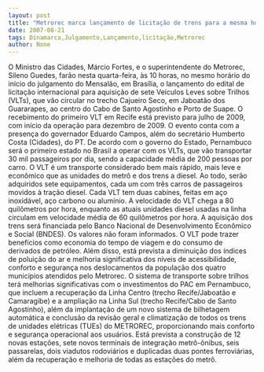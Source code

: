 ```yaml
---
layout: post
title: "Metrorec marca lançamento de licitação de trens para a mesma hora do julgamento do Mensalão"
date: 2007-08-21
tags: Dinamarca,Julgamento,Lançamento,licitação,Metrorec
author: None
---
```

O Ministro das Cidades, M&aacute;rcio Fortes, e o superintendente do Metrorec, Sileno Guedes, far&atilde;o nesta quarta-feira, &agrave;s 10 horas, no mesmo hor&aacute;rio do in&iacute;cio do julgamento do Mensal&atilde;o, em Bras&iacute;lia, o lan&ccedil;amento do edital de licita&ccedil;&atilde;o internacional para aquisi&ccedil;&atilde;o de sete Ve&iacute;culos Leves sobre Trilhos (VLTs), que v&atilde;o circular no trecho Cajueiro Seco, em Jaboat&atilde;o dos Guararapes, ao centro do Cabo de Santo Agostinho e Porto de Suape. O recebimento do primeiro VLT em Recife est&aacute; previsto para julho de 2009, com in&iacute;cio da opera&ccedil;&atilde;o para dezembro de 2009. 
O evento conta com a presen&ccedil;a do governador Eduardo Campos, al&eacute;m do secret&aacute;rio Humberto Costa (Cidades), do PT.
De acordo com o governo do Estado, Pernambuco ser&aacute; o primeiro estado no Brasil a operar com os VLTs, que v&atilde;o transportar 30 mil passageiros por dia, sendo a capacidade m&eacute;dia de 200 pessoas por carro. O VLT &eacute; um transporte considerado bem mais r&aacute;pido, mais leve e econ&ocirc;mico que as unidades do metr&ocirc; e dos trens a diesel. 
Ao todo, ser&atilde;o adquiridos sete equipamentos, cada um com tr&ecirc;s carros de passageiros movidos &agrave; tra&ccedil;&atilde;o diesel. Cada VLT tem duas cabines, feitas em a&ccedil;o inoxid&aacute;vel, a&ccedil;o carbono ou alum&iacute;nio. A velocidade do VLT chega a 80 quil&ocirc;metros por hora, enquanto as atuais unidades diesel usadas na linha circulam em velocidade m&eacute;dia de 60 quil&ocirc;metros por hora. 
A aquisi&ccedil;&atilde;o dos trens ser&aacute; financiada pelo Banco Nacional de Desenvolvimento Econ&ocirc;mico e Social (BNDES). Os valores n&atilde;o foram informados.
O VLT pode trazer benef&iacute;cios como economia do tempo de viagem e do consumo de derivados de petr&oacute;leo. Al&eacute;m disso, est&aacute; prevista a diminui&ccedil;&atilde;o dos &iacute;ndices de polui&ccedil;&atilde;o do ar e melhoria significativa dos n&iacute;veis de acessibilidade, conforto e seguran&ccedil;a nos deslocamentos da popula&ccedil;&atilde;o dos quatro munic&iacute;pios atendidos pelo Metrorec. 
O sistema de transporte sobre trilhos ter&aacute; melhorias significativas com o investimentos do PAC em Pernambuco, que incluem a recupera&ccedil;&atilde;o da Linha Centro (trecho Recife/Jaboat&atilde;o e Camaragibe) e a amplia&ccedil;&atilde;o na Linha Sul (trecho Recife/Cabo de Santo Agostinho), al&eacute;m da implanta&ccedil;&atilde;o de um novo sistema de bilhetagem autom&aacute;tica e conclus&atilde;o da revis&atilde;o geral e climatiza&ccedil;&atilde;o de todos os trens de unidades el&eacute;tricas (TUEs) do METROREC, proporcionando mais conforto e seguran&ccedil;a operacional aos usu&aacute;rios. 
Est&aacute; prevista a constru&ccedil;&atilde;o de 12 novas esta&ccedil;&otilde;es, sete novos terminais de integra&ccedil;&atilde;o metr&ocirc;-&ocirc;nibus, seis passarelas, dois viadutos rodovi&aacute;rios e duplicadas duas pontes ferrovi&aacute;rias, al&eacute;m da recupera&ccedil;&atilde;o e melhoria de todas as esta&ccedil;&otilde;es do metr&ocirc;.
 